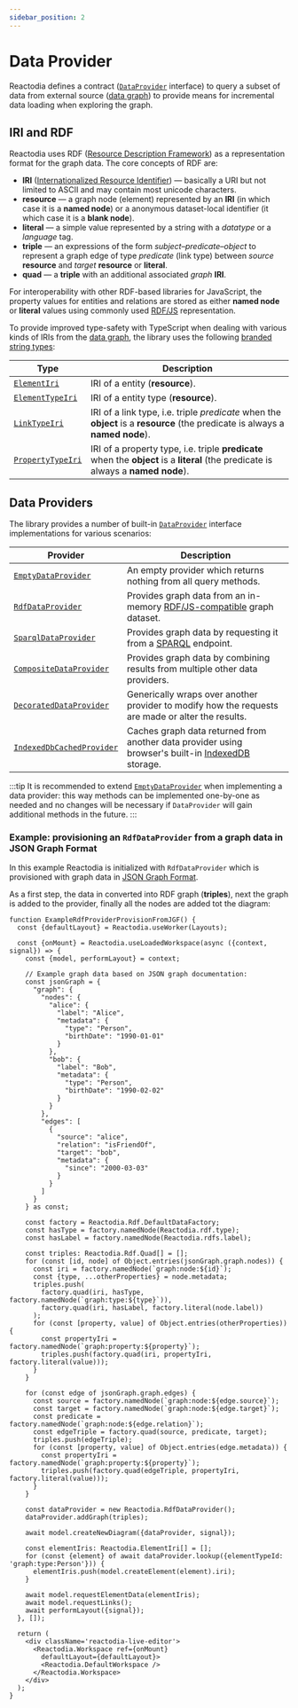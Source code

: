 ```yaml
---
sidebar_position: 2
---
```


# Data Provider

Reactodia defines a contract ([`DataProvider`](/docs/api/workspace/interfaces/DataProvider) interface) to query a subset of data from external source ([data graph](/docs/concepts/graph-model#data-graph)) to provide means for incremental data loading when exploring the graph.

## IRI and RDF

Reactodia uses RDF ([Resource Description Framework](https://en.wikipedia.org/wiki/Resource_Description_Framework)) as a representation format for the graph data. The core concepts of RDF are:
 - **IRI** ([Internationalized Resource Identifier](https://en.wikipedia.org/wiki/Internationalized_Resource_Identifier)) &mdash; basically a URI but not limited to ASCII and may contain most unicode characters.
 - **resource** &mdash; a graph node (element) represented by an **IRI** (in which case it is a **named node**) or a anonymous dataset-local identifier (it which case it is a **blank node**).
 - **literal** &mdash; a simple value represented by a string with a *datatype* or a *language* tag.
 - **triple** &mdash; an expressions of the form *subject*–*predicate*–*object* to represent a graph edge of type *predicate* (link type) between *source* **resource** and *target* **resource** or **literal**.
 - **quad** &mdash; a **triple** with an additional associated *graph* **IRI**.

For interoperability with other RDF-based libraries for JavaScript, the property values for entities and relations are stored as either **named node** or **literal** values using commonly used [RDF/JS](https://rdf.js.org/) representation.

To provide improved type-safety with TypeScript when dealing with various kinds of IRIs from the [data graph](/docs/concepts/graph-model#data-graph), the library uses the following [branded string types](https://www.learningtypescript.com/articles/branded-types):

| Type            | Description |
|-----------------|-------------|
| [`ElementIri`](/docs/api/workspace/type-aliases/ElementIri.md) | IRI of a entity (**resource**). |
| [`ElementTypeIri`](/docs/api/workspace/type-aliases/ElementTypeIri.md) | IRI of a entity type (**resource**). |
| [`LinkTypeIri`](/docs/api/workspace/type-aliases/LinkTypeIri.md) | IRI of a link type, i.e. triple *predicate* when the **object** is a **resource** (the predicate is always a **named node**). |
| [`PropertyTypeIri`](/docs/api/workspace/type-aliases/PropertyTypeIri.md) | IRI of a property type, i.e. triple **predicate** when the **object** is a **literal** (the predicate is always a **named node**). |

## Data Providers

The library provides a number of built-in [`DataProvider`](/docs/api/workspace/interfaces/DataProvider) interface implementations for various scenarios:

| Provider | Description |
|----------|-------------|
| [`EmptyDataProvider`](/docs/api/workspace/classes/EmptyDataProvider) | An empty provider which returns nothing from all query methods. |
| [`RdfDataProvider`](/docs/api/workspace/classes/RdfDataProvider) | Provides graph data from an in-memory [RDF/JS-compatible](https://rdf.js.org/data-model-spec/) graph dataset. |
| [`SparqlDataProvider`](/docs/api/workspace/classes/SparqlDataProvider) | Provides graph data by requesting it from a [SPARQL](https://en.wikipedia.org/wiki/SPARQL) endpoint. |
| [`CompositeDataProvider`](/docs/api/workspace/classes/CompositeDataProvider) | Provides graph data by combining results from multiple other data providers. |
| [`DecoratedDataProvider`](/docs/api/workspace/classes/DecoratedDataProvider) | Generically wraps over another provider to modify how the requests are made or alter the results. |
| [`IndexedDbCachedProvider`](/docs/api/workspace/classes/IndexedDbCachedProvider) | Caches graph data returned from another data provider using browser's built-in [IndexedDB](https://developer.mozilla.org/en-US/docs/Web/API/IndexedDB_API) storage. |

:::tip
It is recommended to extend [`EmptyDataProvider`](/docs/api/workspace/classes/EmptyDataProvider) when implementing a data provider: this way methods can be implemented one-by-one as needed and no changes will be necessary if `DataProvider` will gain additional methods in the future.
:::

### Example: provisioning an `RdfDataProvider` from a graph data in JSON Graph Format

In this example Reactodia is initialized with `RdfDataProvider` which is provisioned with graph data in [JSON Graph Format](https://github.com/jsongraph/json-graph-specification).

As a first step, the data in converted into RDF graph (**triples**), next the graph is added to the provider, finally all the nodes are added tot the diagram:

```tsx live
function ExampleRdfProviderProvisionFromJGF() {
  const {defaultLayout} = Reactodia.useWorker(Layouts);

  const {onMount} = Reactodia.useLoadedWorkspace(async ({context, signal}) => {
    const {model, performLayout} = context;

    // Example graph data based on JSON graph documentation:
    const jsonGraph = {
      "graph": {
        "nodes": {
          "alice": {
            "label": "Alice",
            "metadata": {
              "type": "Person",
              "birthDate": "1990-01-01"
            }
          },
          "bob": {
            "label": "Bob",
            "metadata": {
              "type": "Person",
              "birthDate": "1990-02-02"
            }
          }
        },
        "edges": [
          {
            "source": "alice",
            "relation": "isFriendOf",
            "target": "bob",
            "metadata": {
              "since": "2000-03-03"
            }
          }
        ]
      }
    } as const;

    const factory = Reactodia.Rdf.DefaultDataFactory;
    const hasType = factory.namedNode(Reactodia.rdf.type);
    const hasLabel = factory.namedNode(Reactodia.rdfs.label);

    const triples: Reactodia.Rdf.Quad[] = [];
    for (const [id, node] of Object.entries(jsonGraph.graph.nodes)) {
      const iri = factory.namedNode(`graph:node:${id}`);
      const {type, ...otherProperties} = node.metadata;
      triples.push(
        factory.quad(iri, hasType, factory.namedNode(`graph:type:${type}`)),
        factory.quad(iri, hasLabel, factory.literal(node.label))
      );
      for (const [property, value] of Object.entries(otherProperties)) {
        const propertyIri = factory.namedNode(`graph:property:${property}`);
        triples.push(factory.quad(iri, propertyIri, factory.literal(value)));
      }
    }

    for (const edge of jsonGraph.graph.edges) {
      const source = factory.namedNode(`graph:node:${edge.source}`);
      const target = factory.namedNode(`graph:node:${edge.target}`);
      const predicate = factory.namedNode(`graph:node:${edge.relation}`);
      const edgeTriple = factory.quad(source, predicate, target);
      triples.push(edgeTriple);
      for (const [property, value] of Object.entries(edge.metadata)) {
        const propertyIri = factory.namedNode(`graph:property:${property}`);
        triples.push(factory.quad(edgeTriple, propertyIri, factory.literal(value)));
      }
    }

    const dataProvider = new Reactodia.RdfDataProvider();
    dataProvider.addGraph(triples);

    await model.createNewDiagram({dataProvider, signal});

    const elementIris: Reactodia.ElementIri[] = [];
    for (const {element} of await dataProvider.lookup({elementTypeId: 'graph:type:Person'})) {
      elementIris.push(model.createElement(element).iri);
    }

    await model.requestElementData(elementIris);
    await model.requestLinks();
    await performLayout({signal});
  }, []);

  return (
    <div className='reactodia-live-editor'>
      <Reactodia.Workspace ref={onMount}
        defaultLayout={defaultLayout}>
        <Reactodia.DefaultWorkspace />
      </Reactodia.Workspace>
    </div>
  );
}
```
